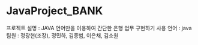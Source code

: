 # JavaProject_BANK
프로젝트 설명 : JAVA 언어만을 이용하여 간단한 은행 업무 구현하기
사용 언어 : java
팀원 : 정광현(조장), 정민하, 김종범, 이은채, 김소원

